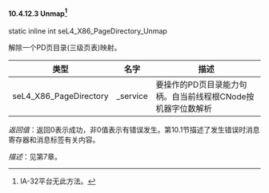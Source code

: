 #### 10.4.12.3  Unmap[^1]

static inline int seL4_X86_PageDirectory_Unmap

解除一个PD页目录(三级页表)映射。

类型 | 名字 | 描述
--- | --- | ---
seL4_X86_PageDirectory | _service | 要操作的PD页目录能力句柄。自当前线程根CNode按机器字位数解析

*返回值*：返回0表示成功，非0值表示有错误发生。第10.1节描述了发生错误时消息寄存器和消息标签有关内容。

*描述*：见第7章。

[^1]: IA-32平台无此方法。
